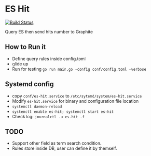 # ES Hit
[![Build Status](https://travis-ci.org/leyantech/es-hit.svg?branch=master)](https://travis-ci.org/leyantech/es-hit)

Query ES then send hits number to Graphite

## How to Run it

- Define query rules inside config.toml
- glide up
- Run for testing  `go run main.go -config conf/config.toml -verbose`

## Systemd config

- copy `conf/es-hit.service` to `/etc/sytemd/system/es-hit.service`
- Modify `es-hit.service` for binary and configuration file location
- `systemctl daemon-reload`
- `systemctl enable es-hit; systemctl start es-hit`
- Check log: `journalctl -u es-hit -f`

## TODO

- Support other field as term search condition.
- Rules store inside DB, user can define it by themself.
